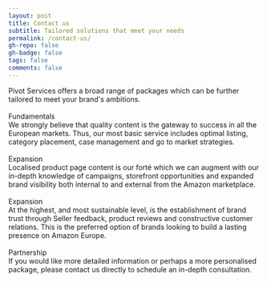 ```yaml
---
layout: post
title: Contact us
subtitle: Tailored solutions that meet your needs
permalink: /contact-us/
gh-repo: false
gh-badge: false
tags: false
comments: false
---
```

Pivot Services offers a broad range of packages which can be further tailored to meet your brand's ambitions.
<br><br>Fundamentals<br>
We strongly believe that quality content is the gateway to success in all the European markets. Thus, our most basic service includes optimal listing, category placement, case management and go to market strategies. 
<br><br>Expansion<br>
Localised product page content is our forté which we can augment with our in-depth knowledge of campaigns, storefront opportunities and expanded brand visibility both internal to and external from the Amazon marketplace.
<br><br>Expansion<br>
At the highest, and most sustainable level, is the establishment of brand trust through Seller feedback, product reviews and constructive customer relations. This is the preferred option of brands looking to build a lasting presence on Amazon Europe.
<br><br>Partnership<br>
If you would like more detailed information or perhaps a more personalised package, please contact us directly to schedule an in-depth consultation.
